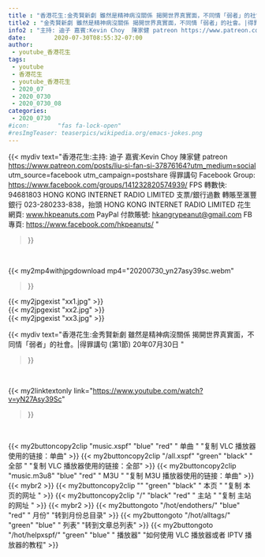 ```yaml
---
title : "香港花生:金秀賢新劇 雖然是精神病沒關係 揭開世界真實面，不同情「弱者」的社會。|得罪講句 (第1節) 20年07月30日 "
title2 : "金秀賢新劇 雖然是精神病沒關係 揭開世界真實面，不同情「弱者」的社會。|得罪講句 (第1節) 20年07月30日 "
info2 : "主持: 迪子 嘉賓:Kevin Choy  陳家健 patreon https://www.patreon.com/posts/liu-si-fan-si-37876164?utm_medium=social utm_source=facebook utm_campaign=postshare  得罪講句 Facebook Group: https://www.facebook.com/groups/141232820574939/  FPS 轉數快: 94681803 HONG KONG INTERNET RADIO LIMITED 支票/銀行過數 轉賬至滙豐銀行 023-280233-838，抬頭 HONG KONG INTERNET RADIO LIMITED   花生網頁: www.hkpeanuts.com PayPal 付款賬號: hkangrypeanut@gmail.com FB專頁: https://www.facebook.com/hkpeanuts/ "
date:        2020-07-30T08:55:32-07:00
author:
 - youtube_香港花生
tags:
 - youtube
 - 香港花生
 - youtube_香港花生
 - 2020_07
 - 2020_0730
 - 2020_0730_08
categories:
 - 2020_0730
#icon:        "fas fa-lock-open"
#resImgTeaser: teaserpics/wikipedia.org/emacs-jokes.png
---
```


{{< mydiv text="香港花生:主持: 迪子 嘉賓:Kevin Choy  陳家健 patreon https://www.patreon.com/posts/liu-si-fan-si-37876164?utm_medium=social utm_source=facebook utm_campaign=postshare  得罪講句 Facebook Group: https://www.facebook.com/groups/141232820574939/  FPS 轉數快: 94681803 HONG KONG INTERNET RADIO LIMITED 支票/銀行過數 轉賬至滙豐銀行 023-280233-838，抬頭 HONG KONG INTERNET RADIO LIMITED   花生網頁: www.hkpeanuts.com PayPal 付款賬號: hkangrypeanut@gmail.com FB專頁: https://www.facebook.com/hkpeanuts/ "
>}}
<br>


{{< my2mp4withjpgdownload mp4="20200730_yn27asy39sc.webm"
>}}

{{< my2jpgexist "xx1.jpg" >}}<br>
{{< my2jpgexist "xx2.jpg" >}}<br>
{{< my2jpgexist "xx3.jpg" >}}<br>



{{< mydiv text="香港花生:金秀賢新劇 雖然是精神病沒關係 揭開世界真實面，不同情「弱者」的社會。|得罪講句 (第1節) 20年07月30日 "
>}}
<br>

{{< my2linktextonly link="https://www.youtube.com/watch?v=yN27Asy39Sc"
>}}


<br>

{{< my2buttoncopy2clip "music.xspf"        "blue"   "red"    " 单曲 "  "复制 VLC 播放器使用的链接：单曲" >}} {{< my2buttoncopy2clip "/all.xspf"         "green"  "black"  " 全部 "  "复制 VLC 播放器使用的链接：全部" >}} {{< my2buttoncopy2clip "music.m3u8"        "blue"   "red"    " M3U  "    "复制 M3U 播放器使用的链接：单曲" >}} {{< mybr2 >}} {{< my2buttoncopy2clip ""                  "green"  "black"  " 本页 "    "复制 本页的网址 " >}} {{< my2buttoncopy2clip "/"                 "black"  "red"    " 主站 "    "复制 主站的网址 " >}} {{< mybr2 >}} {{< my2buttongoto      "/hot/endothers/"   "blue"   "red"    " 月份"   "转到月份总目录" >}} {{< my2buttongoto      "/hot/alltags/"     "green"  "blue"   " 列表"   "转到文章总列表" >}} {{< my2buttongoto      "/hot/helpxspf/"    "green"  "blue"   " 播放器" "如何使用 VLC 播放器或者 IPTV 播放器的教程" >}} 
